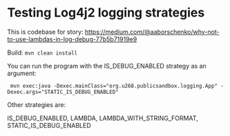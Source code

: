 # Testing Log4j2 logging strategies

This is codebase for story: 
https://medium.com/@aaborschenko/why-not-to-use-lambdas-in-log-debug-77b5b71919e9

Build:
`mvn clean install`
 
You can run the program with the IS_DEBUG_ENABLED strategy as an argument:

` mvn exec:java -Dexec.mainClass="org.u268.publicsandbox.logging.App" -Dexec.args="STATIC_IS_DEBUG_ENABLED"`

Other strategies are:

IS_DEBUG_ENABLED, LAMBDA, LAMBDA_WITH_STRING_FORMAT, STATIC_IS_DEBUG_ENABLED